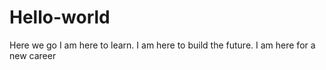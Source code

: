 # Hello-world
Here we go
I am here to learn. I am here to build the future. I am here for a new career
